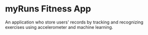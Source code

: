 # myRuns Fitness App
An application who store users' records by tracking and recognizing exercises using accelerometer and machine learning.
